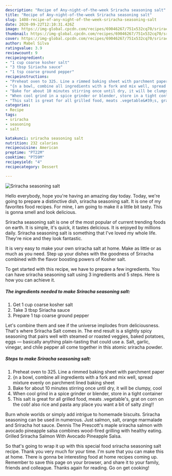 ```yaml
---
description: "Recipe of Any-night-of-the-week Sriracha seasoning salt"
title: "Recipe of Any-night-of-the-week Sriracha seasoning salt"
slug: 1408-recipe-of-any-night-of-the-week-sriracha-seasoning-salt
date: 2020-09-22T12:10:31.426Z
image: https://img-global.cpcdn.com/recipes/69046267/751x532cq70/sriracha-seasoning-salt-recipe-main-photo.jpg
thumbnail: https://img-global.cpcdn.com/recipes/69046267/751x532cq70/sriracha-seasoning-salt-recipe-main-photo.jpg
cover: https://img-global.cpcdn.com/recipes/69046267/751x532cq70/sriracha-seasoning-salt-recipe-main-photo.jpg
author: Mabel Silva
ratingvalue: 3.9
reviewcount: 9
recipeingredient:
- "1 cup coarse kosher salt"
- "3 tbsp Siriacha sauce"
- "1 tsp coarse ground pepper"
recipeinstructions:
- "Preheat oven to 325. Line a rimmed baking sheet with parchment paper"
- "{n a bowl, combine all ingredients with a fork and mix well, spread mixture evenly on parchment lined baking sheet"
- "Bake for about 10 minutes stirring once until dry, it will be clumpy, cool"
- "When cool grind in a spice grinder or blender, store in a tight container"
- "This salt is great for all grilled food, meats .vegetable&#39;s, grat on corn on the cob! also rice and pasta any place you want a bit of salty zing!!"
categories:
- Recipe
tags:
- sriracha
- seasoning
- salt

katakunci: sriracha seasoning salt 
nutrition: 232 calories
recipecuisine: American
preptime: "PT22M"
cooktime: "PT59M"
recipeyield: "4"
recipecategory: Dessert

---
```



![Sriracha seasoning salt](https://img-global.cpcdn.com/recipes/69046267/751x532cq70/sriracha-seasoning-salt-recipe-main-photo.jpg)

Hello everybody, hope you're having an amazing day today. Today, we're going to prepare a distinctive dish, sriracha seasoning salt. It is one of my favorites food recipes. For mine, I am going to make it a little bit tasty. This is gonna smell and look delicious.

Sriracha seasoning salt is one of the most popular of current trending foods on earth. It is simple, it's quick, it tastes delicious. It is enjoyed by millions daily. Sriracha seasoning salt is something that I've loved my whole life. They're nice and they look fantastic.

It is very easy to make your own sriracha salt at home. Make as little or as much as you need. Step up your dishes with the goodness of Sriracha combined with the flavor boosting powers of Kosher salt.


To get started with this recipe, we have to prepare a few ingredients. You can have sriracha seasoning salt using 3 ingredients and 5 steps. Here is how you can achieve it.

<!--inarticleads1-->

##### The ingredients needed to make Sriracha seasoning salt:

1. Get 1 cup coarse kosher salt
1. Take 3 tbsp Siriacha sauce
1. Prepare 1 tsp coarse ground pepper


Let&#39;s combine them and see if the universe implodes from deliciousness. That&#39;s where Sriracha Salt comes in. The end result is a slightly spicy seasoning that pairs well with steamed or roasted veggies, baked potatoes, eggs — basically anything plain-tasting that could use a. Salt, garlic, vinegar, and chile pepper all come together in this atomic sriracha powder. 

<!--inarticleads2-->

##### Steps to make Sriracha seasoning salt:

1. Preheat oven to 325. Line a rimmed baking sheet with parchment paper
1. {n a bowl, combine all ingredients with a fork and mix well, spread mixture evenly on parchment lined baking sheet
1. Bake for about 10 minutes stirring once until dry, it will be clumpy, cool
1. When cool grind in a spice grinder or blender, store in a tight container
1. This salt is great for all grilled food, meats .vegetable&#39;s, grat on corn on the cob! also rice and pasta any place you want a bit of salty zing!!


Burn whole worlds or simply add intrigue to homemade biscuits. Sriracha seasoning can be used in numerous. Just salmon, salt, orange marmalade and Sriracha hot sauce. Dennis The Prescott&#39;s maple sriracha salmon with avocado pineapple salsa combines wood-fired grilling with healthy eating. Grilled Sriracha Salmon With Avocado Pineapple Salsa. 

So that's going to wrap it up with this special food sriracha seasoning salt recipe. Thank you very much for your time. I'm sure that you can make this at home. There is gonna be interesting food at home recipes coming up. Remember to save this page on your browser, and share it to your family, friends and colleague. Thanks again for reading. Go on get cooking!
